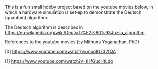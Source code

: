 This is a fun small hobby project based on the youtube movies below, in which a hardware simulation is set-up to demonstrate the Deutsch (quantum) algorithm.

The Deutsch algorithm is described in https://en.wikipedia.org/wiki/Deutsch%E2%80%93Jozsa_algorithm

References to the youtube movies (by Mithuna Yoganathan, PhD)

[0] https://www.youtube.com/watch?v=muoIG732fQA

[1] https://www.youtube.com/watch?v=tHfGucHtLqo


